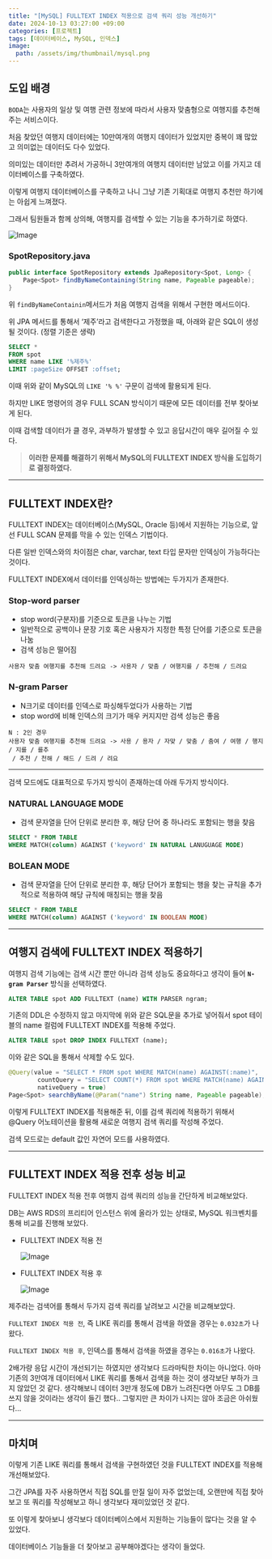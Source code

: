 ```yaml
---
title: "[MySQL] FULLTEXT INDEX 적용으로 검색 쿼리 성능 개선하기"
date: 2024-10-13 03:27:00 +09:00
categories: [프로젝트]
tags: [데이터베이스, MySQL, 인덱스]
image:
  path: /assets/img/thumbnail/mysql.png
---
```


## 도입 배경

`BODA`는 사용자의 일상 및 여행 관련 정보에 따라서 사용자 맞춤형으로 여행지를 추천해주는 서비스이다.

처음 찾았던 여행지 데이터에는 10만여개의 여행지 데이터가 있었지만 중복이 꽤 많았고 의미없는 데이터도 다수 있었다.

의미있는 데이터만 추려서 가공하니 3만여개의 여행지 데이터만 남았고 이를 가지고 데이터베이스를 구축하였다.

이렇게 여행지 데이터베이스를 구축하고 나니 그냥 기존 기획대로 여행지 추천만 하기에는 아쉽게 느껴졌다.

그래서 팀원들과 함께 상의해, 여행지를 검색할 수 있는 기능을 추가하기로 하였다.

![Image](https://github.com/user-attachments/assets/5e5a6c2a-9560-4106-abca-b9e52cd34f71)

### SpotRepository.java

```java
public interface SpotRepository extends JpaRepository<Spot, Long> {
    Page<Spot> findByNameContaining(String name, Pageable pageable);
}
```

위 `findByNameContainin`메서드가 처음 여행지 검색을 위해서 구현한 메서드이다.

위 JPA 메서드를 통해서 ‘제주’라고 검색한다고 가정했을 때, 아래와 같은 SQL이 생성될 것이다. (정렬 기준은 생략)

```sql
SELECT * 
FROM spot
WHERE name LIKE '%제주%'
LIMIT :pageSize OFFSET :offset;
```

이때 위와 같이 MySQL의 `LIKE '% %'` 구문이 검색에 활용되게 된다.

하지만 LIKE 명령어의 경우 FULL SCAN 방식이기 때문에 모든 데이터를 전부 찾아보게 된다.

이때 검색할 데이터가 클 경우, 과부하가 발생할 수 있고 응답시간이 매우 길어질 수 있다.

> **이러한 문제를 해결하기 위해서 MySQL의 FULLTEXT INDEX 방식을 도입하기로 결정하였다.**

---

## FULLTEXT INDEX란?

FULLTEXT INDEX는 데이터베이스(MySQL, Oracle 등)에서 지원하는 기능으로, 앞선 FULL SCAN 문제를 막을 수 있는 인덱스 기법이다.

다른 일반 인덱스와의 차이점은 char, varchar, text 타입 문자만 인덱싱이 가능하다는 것이다.

FULLTEXT INDEX에서 데이터를 인덱싱하는 방법에는 두가지가 존재한다.

### **Stop-word parser**

- stop word(구분자)를 기준으로 토큰을 나누는 기법
- 일반적으로 공백이나 문장 기호 혹은 사용자가 지정한 특정 단어를 기준으로 토큰을 나눔
- 검색 성능은 떨어짐

```
사용자 맞춤 여행지를 추천해 드려요 -> 사용자 / 맞춤 / 여행지를 / 추천해 / 드려요
```

### **N-gram Parser**

- N크기로 데이터를 인덱스로 파싱해두었다가 사용하는 기법
- stop word에 비해 인덱스의 크기가 매우 커지지만 검색 성능은 좋음

```
N : 2인 경우
사용자 맞춤 여행지를 추천해 드려요 -> 사용 / 용자 / 자맞 / 맞춤 / 춤여 / 여행 / 행지 / 지를 / 를추
 / 추천 / 천해 / 해드 / 드려 / 려요
```

---

검색 모드에도 대표적으로 두가지 방식이 존재하는데 아래 두가지 방식이다.

### NATURAL LANGUAGE MODE

- 검색 문자열을 단어 단위로 분리한 후, 해당 단어 중 하나라도 포함되는 행을 찾음

```sql
SELECT * FROM TABLE
WHERE MATCH(column) AGAINST ('keyword' IN NATURAL LANUGUAGE MODE)
```

### BOLEAN MODE

- 검색 문자열을 단어 단위로 분리한 후, 해당 단어가 포함되는 행을 찾는 규칙을 추가적으로 적용하여 해당 규칙에 매칭되는 행을 찾음

```sql
SELECT * FROM TABLE
WHERE MATCH(column) AGAINST ('keyword' IN BOOLEAN MODE)
```

---

## 여행지 검색에 FULLTEXT INDEX 적용하기

여행지 검색 기능에는 검색 시간 뿐만 아니라 검색 성능도 중요하다고 생각이 들어 **`N-gram Parser`** 방식을 선택하였다.

```sql
ALTER TABLE spot ADD FULLTEXT (name) WITH PARSER ngram;
```

기존의 DDL은 수정하지 않고 마지막에 위와 같은 SQL문을 추가로 넣어줘서 spot 테이블의 name 컬럼에 FULLTEXT INDEX를 적용해 주었다.

```sql
ALTER TABLE spot DROP INDEX FULLTEXT (name);
```

이와 같은 SQL을 통해서 삭제할 수도 있다.

```java
@Query(value = "SELECT * FROM spot WHERE MATCH(name) AGAINST(:name)",
        countQuery = "SELECT COUNT(*) FROM spot WHERE MATCH(name) AGAINST(:name)",
        nativeQuery = true)
Page<Spot> searchByName(@Param("name") String name, Pageable pageable);
```

이렇게 FULLTEXT INDEX를 적용해준 뒤, 이를 검색 쿼리에 적용하기 위해서 @Query 어노테이션을 활용해 새로운 여행지 검색 쿼리를 작성해 주었다.

검색 모드로는 default 값인 자연어 모드를 사용하였다.

---

## FULLTEXT INDEX 적용 전후 성능 비교

FULLTEXT INDEX 적용 전후 여행지 검색 쿼리의 성능을 간단하게 비교해보았다.

DB는 AWS RDS의 프리티어 인스턴스 위에 올라가 있는 상태로, MySQL 워크벤치를 통해 비교를 진행해 보았다.

- FULLTEXT INDEX 적용 전
    
    ![Image](https://github.com/user-attachments/assets/8c5d8307-aca6-4304-ae02-c4f989d888e5)
    
- FULLTEXT INDEX 적용 후
    
    ![Image](https://github.com/user-attachments/assets/059e17d1-f2bb-4bef-9fc5-f5a245b20794)
    

제주라는 검색어를 통해서 두가지 검색 쿼리를 날려보고 시간을 비교해보았다.

`FULLTEXT INDEX 적용 전`, 즉 LIKE 쿼리를 통해서 검색을 하였을 경우는 `0.032초`가 나왔다.

`FULLTEXT INDEX 적용 후`, 인덱스를 통해서 검색을 하였을 경우는 `0.016초`가 나왔다.

2배가량 응답 시간이 개선되기는 하였지만 생각보다 드라마틱한 차이는 아니었다. 아마 기존의 3만여개 데이터에서 LIKE 쿼리를 통해서 검색을 하는 것이 생각보단 부하가 크지 않았던 것 같다. 생각해보니 데이터 3만개 정도에 DB가 느려진다면 아무도 그 DB를 쓰지 않을 것이라는 생각이 들긴 했다.. 그렇지만 큰 차이가 나지는 않아 조금은 아쉬웠다…

---

## 마치며

이렇게 기존 LIKE 쿼리를 통해서 검색을 구현하였던 것을 FULLTEXT INDEX를 적용해 개선해보았다.

그간 JPA를 자주 사용하면서 직접 SQL를 만질 일이 자주 없었는데, 오랜만에 직접 찾아보고 또 쿼리를 작성해보고 하니 생각보다 재미있었던 것 같다.

또 이렇게 찾아보니 생각보다 데이터베이스에서 지원하는 기능들이 많다는 것을 알 수 있었다.

데이터베이스 기능들을 더 찾아보고 공부해야겠다는 생각이 들었다.